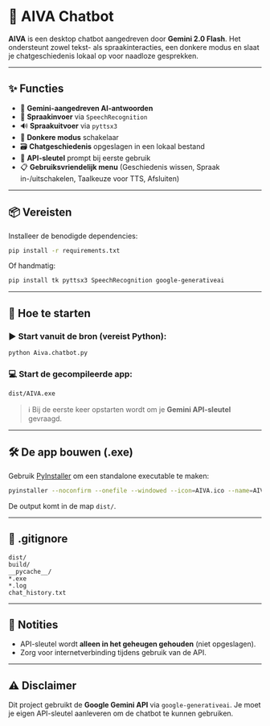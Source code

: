 # 🧠 **AIVA Chatbot**

**AIVA** is een desktop chatbot aangedreven door **Gemini 2.0 Flash**. Het ondersteunt zowel tekst- als spraakinteracties, een donkere modus en slaat je chatgeschiedenis lokaal op voor naadloze gesprekken.

---

## ✨ **Functies**

* 💬 **Gemini-aangedreven AI-antwoorden**
* 🎤 **Spraakinvoer** via `SpeechRecognition`
* 🔊 **Spraakuitvoer** via `pyttsx3`
* 🌙 **Donkere modus** schakelaar
* 🗃️ **Chatgeschiedenis** opgeslagen in een lokaal bestand
* 🔐 **API-sleutel** prompt bij eerste gebruik
* 📋 **Gebruiksvriendelijk menu** (Geschiedenis wissen, Spraak in-/uitschakelen, Taalkeuze voor TTS, Afsluiten)

---

## 📦 **Vereisten**

Installeer de benodigde dependencies:

```bash
pip install -r requirements.txt
```

Of handmatig:

```bash
pip install tk pyttsx3 SpeechRecognition google-generativeai
```

---

## 🚀 **Hoe te starten**

### ▶️ Start vanuit de bron (vereist Python):

```bash
python Aiva.chatbot.py
```

### 💻 Start de gecompileerde app:

```bash
dist/AIVA.exe
```

> ℹ️ Bij de eerste keer opstarten wordt om je **Gemini API-sleutel** gevraagd.

---

## 🛠️ **De app bouwen (.exe)**

Gebruik [PyInstaller](https://pyinstaller.org/) om een standalone executable te maken:

```bash
pyinstaller --noconfirm --onefile --windowed --icon=AIVA.ico --name=AIVA Aiva.chatbot.py
```

De output komt in de map `dist/`.

---

## 🚫 **.gitignore**

```gitignore
dist/
build/
__pycache__/
*.exe
*.log
chat_history.txt
```

---

## 🧠 **Notities**

* API-sleutel wordt **alleen in het geheugen gehouden** (niet opgeslagen).
* Zorg voor internetverbinding tijdens gebruik van de API.

---

## ⚠️ **Disclaimer**

Dit project gebruikt de **Google Gemini API** via `google-generativeai`. Je moet je eigen API-sleutel aanleveren om de chatbot te kunnen gebruiken.
